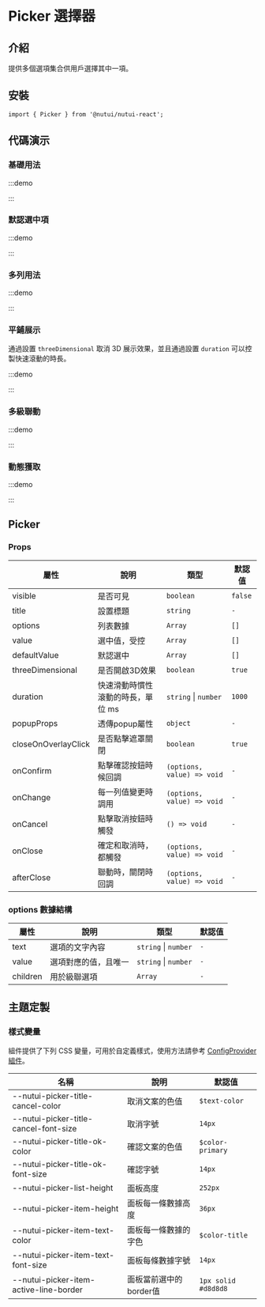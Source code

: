 # Picker 選擇器

## 介紹

提供多個選項集合供用戶選擇其中一項。

## 安裝

```tsx
import { Picker } from '@nutui/nutui-react';
```

## 代碼演示

### 基礎用法

:::demo

<CodeBlock src='h5/demo1.tsx'></CodeBlock>

:::

### 默認選中項

:::demo

<CodeBlock src='h5/demo2.tsx'></CodeBlock>

:::

### 多列用法

:::demo

<CodeBlock src='h5/demo3.tsx'></CodeBlock>

:::

### 平鋪展示

通過設置 `threeDimensional` 取消 3D 展示效果，並且通過設置 `duration` 可以控製快速滾動的時長。

:::demo

<CodeBlock src='h5/demo4.tsx'></CodeBlock>

:::

### 多級聯動

:::demo

<CodeBlock src='h5/demo5.tsx'></CodeBlock>

:::

### 動態獲取

:::demo

<CodeBlock src='h5/demo6.tsx'></CodeBlock>

:::

## Picker

### Props

| 屬性 | 說明 | 類型 | 默認值 |
| --- | --- | --- | --- |
| visible | 是否可見 | `boolean` | `false` |
| title | 設置標題 | `string` | `-` |
| options | 列表數據 | `Array` | `[]` |
| value | 選中值，受控 | `Array` | `[]` |
| defaultValue | 默認選中 | `Array` | `[]` |
| threeDimensional | 是否開啟3D效果 | `boolean` | `true` |
| duration | 快速滑動時慣性滾動的時長，單位 ms | `string`  \|  `number` | `1000` |
| popupProps | 透傳popup屬性 | `object` | `-` |
| closeOnOverlayClick | 是否點擊遮罩關閉 | `boolean` | `true` |
| onConfirm | 點擊確認按鈕時候回調 | `(options, value) => void` | `-` |
| onChange | 每一列值變更時調用 | `(options, value) => void` | `-` |
| onCancel | 點擊取消按鈕時觸發 | `() => void` | `-` |
| onClose | 確定和取消時，都觸發 | `(options, value) => void` | `-` |
| afterClose | 聯動時，關閉時回調 | `(options, value) => void` | `-` |

### options 數據結構

| 屬性 | 說明 | 類型 | 默認值 |
| --- | --- | --- | --- |
| text | 選項的文字內容 | `string`  \|  `number` | `-` |
| value | 選項對應的值，且唯一 | `string`  \|  `number` | `-` |
| children | 用於級聯選項 | `Array` | `-` |

## 主題定製

### 樣式變量

組件提供了下列 CSS 變量，可用於自定義樣式，使用方法請參考 [ConfigProvider 組件](#/zh-CN/component/configprovider)。

| 名稱 | 說明 | 默認值 |
| --- | --- | --- |
| \--nutui-picker-title-cancel-color | 取消文案的色值 | `$text-color` |
| \--nutui-picker-title-cancel-font-size | 取消字號 | `14px` |
| \--nutui-picker-title-ok-color | 確認文案的色值 | `$color-primary` |
| \--nutui-picker-title-ok-font-size | 確認字號 | `14px` |
| \--nutui-picker-list-height | 面板高度 | `252px` |
| \--nutui-picker-item-height | 面板每一條數據高度 | `36px` |
| \--nutui-picker-item-text-color | 面板每一條數據的字色 | `$color-title` |
| \--nutui-picker-item-text-font-size | 面板每條數據字號 | `14px` |
| \--nutui-picker-item-active-line-border | 面板當前選中的border值 | `1px solid #d8d8d8` |